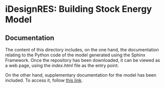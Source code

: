 # iDesignRES: Building Stock Energy Model

## Documentation

The content of this directory includes, on the one hand, the documentation relating to the Python code of the model generated using the Sphinx Framework. Once the repository has been downloaded, it can be viewed as a web page, using the *index.html* file as the entry point.

On the other hand,  supplementary documentation for the model has been included. To access it, follow [this link](_description/iDesignRES_Complementary%20documentation_BSM.pdf).

